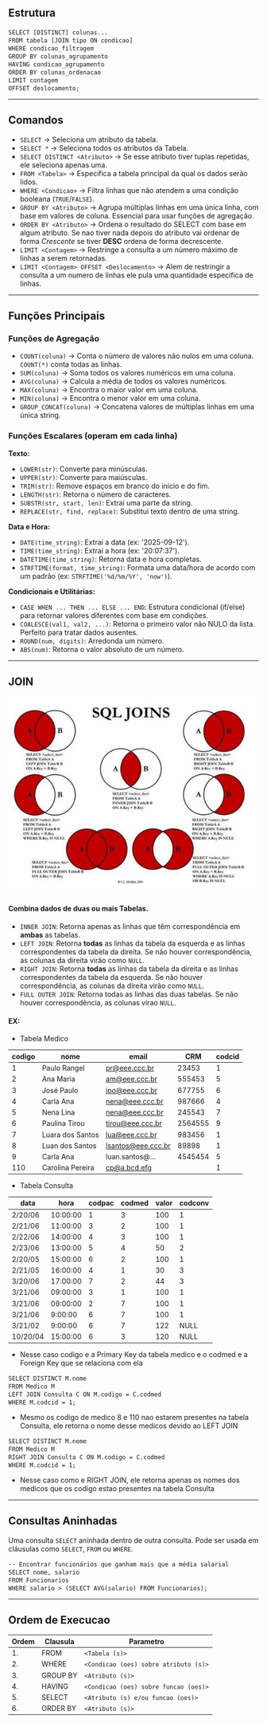 ## Estrutura
```
SELECT [DISTINCT] colunas... 
FROM tabela [JOIN tipo ON condicao] 
WHERE condicao_filtragem 
GROUP BY colunas_agrupamento 
HAVING condicao_agrupamento 
ORDER BY colunas_ordenacao 
LIMIT contagem 
OFFSET deslocamento;
```

---
## Comandos
- `SELECT` -> Seleciona um atributo da tabela.
- `SELECT *` -> Seleciona todos os atributos da Tabela.
- `SELECT DISTINCT <Atributo>` -> Se esse atributo tiver tuplas repetidas, ele seleciona apenas uma.
- `FROM <Tabela>`  -> Especifica a tabela principal da qual os dados serão lidos.
- `WHERE <Condicao>` -> Filtra linhas que não atendem a uma condição booleana (`TRUE`/`FALSE`).
- `GROUP BY <Atributo>` -> Agrupa múltiplas linhas em uma única linha, com base em valores de coluna. Essencial para usar funções de agregação.
- `ORDER BY <Atributo>` -> Ordena o resultado do SELECT com base em algum atributo. Se nao tiver nada depois do atributo vai ordenar de forma *Crescente* se tiver **DESC** ordena de forma decrescente.
- `LIMIT <Contagem>` -> Restringe a consulta a um número máximo de linhas a serem retornadas.
- `LIMIT <Contagem> OFFSET <Deslocamento>` -> Alem de restringir a consulta a um numero de linhas ele pula uma quantidade especifica de linhas.
---
## Funções Principais

### Funções de Agregação

- `COUNT(coluna)` -> Conta o número de valores não nulos em uma coluna. `COUNT(*)` conta todas as linhas.
- `SUM(coluna)` -> Soma todos os valores numéricos em uma coluna.
- `AVG(coluna)`	-> Calcula a média de todos os valores numéricos.
- `MAX(coluna)` -> Encontra o maior valor em uma coluna.
- `MIN(coluna)` -> Encontra o menor valor em uma coluna.
- `GROUP_CONCAT(coluna)` -> Concatena valores de múltiplas linhas em uma única string.

### Funções Escalares (operam em cada linha)

**Texto:**
- `LOWER(str)`: Converte para minúsculas.
- `UPPER(str)`: Converte para maiúsculas.
- `TRIM(str)`: Remove espaços em branco do início e do fim.
- `LENGTH(str)`: Retorna o número de caracteres.
- `SUBSTR(str, start, len)`: Extrai uma parte da string.
- `REPLACE(str, find, replace)`: Substitui texto dentro de uma string.

**Data e Hora:**
- `DATE(time_string)`: Extrai a data (ex: '2025-09-12').
- `TIME(time_string)`: Extrai a hora (ex: '20:07:37').
- `DATETIME(time_string)`: Retorna data e hora completas.
- `STRFTIME(format, time_string)`: Formata uma data/hora de acordo com um padrão (ex: `STRFTIME('%d/%m/%Y', 'now')`).

**Condicionais e Utilitárias:**
- `CASE WHEN ... THEN ... ELSE ... END`: Estrutura condicional (if/else) para retornar valores diferentes com base em condições.
- `COALESCE(val1, val2, ...)`: Retorna o primeiro valor não NULO da lista. Perfeito para tratar dados ausentes.
- `ROUND(num, digits)`: Arredonda um número.
- `ABS(num)`: Retorna o valor absoluto de um número.

---
## JOIN 
![](../../Imagens/B2.jpg)
#### Combina dados de duas ou mais Tabelas.
- `INNER JOIN`: Retorna apenas as linhas que têm correspondência em **ambas** as tabelas.
- `LEFT JOIN`: Retorna **todas** as linhas da tabela da esquerda e as linhas correspondentes da tabela da direita. Se não houver correspondência, as colunas da direita virão como `NULL`.
- `RIGHT JOIN`: Retorna **todas** as linhas da tabela da direita e as linhas correspondentes da tabela da esquerda. Se não houver correspondência, as colunas da direita virão como `NULL`.
- `FULL OUTER JOIN`: Retorna todas as linhas das duas tabelas. Se não houver correspondência, as colunas virao `NULL`.

#### EX:
- Tabela Medico

| codigo | nome             | email              | CRM     | codcid |
| ------ | ---------------- | ------------------ | ------- | ------ |
| 1      | Paulo Rangel     | pr@eee.ccc.br      | 23453   | 1      |
| 2      | Ana Maria        | am@eee.ccc.br      | 555453  | 5      |
| 3      | José Paulo       | jpo@eee.ccc.br     | 677755  | 6      |
| 4      | Carla Ana        | nena@eee.ccc.br    | 987666  | 4      |
| 5      | Nena Lina        | nena@eee.ccc.br    | 245543  | 7      |
| 6      | Paulina Tirou    | tirou@eee.ccc.br   | 2564555 | 9      |
| 7      | Luara dos Santos | lua@eee.ccc.br     | 983456  | 1      |
| 8      | Luan dos Santos  | lsantos@eee.ccc.br | 89898   | 1      |
| 9      | Carla Ana        | luan.santos@...    | 4545454 | 5      |
| 110    | Carolina Pereira | cp@a.bcd.efg       |         | 1      |
 - Tabela Consulta
 
| data     | hora     | codpac | codmed | valor | codconv |
| -------- | -------- | ------ | ------ | ----- | ------- |
| 2/20/06  | 10:00:00 | 1      | 3      | 100   | 1       |
| 2/21/06  | 11:00:00 | 3      | 2      | 100   | 1       |
| 2/22/06  | 14:00:00 | 4      | 3      | 100   | 1       |
| 2/23/06  | 13:00:00 | 5      | 4      | 50    | 2       |
| 2/20/05  | 15:00:00 | 6      | 2      | 100   | 1       |
| 2/21/05  | 16:00:00 | 4      | 1      | 30    | 3       |
| 3/20/06  | 17:00:00 | 7      | 2      | 44    | 3       |
| 3/21/06  | 09:00:00 | 3      | 1      | 100   | 1       |
| 3/21/06  | 09:00:00 | 2      | 7      | 100   | 1       |
| 3/21/06  | 9:00:00  | 6      | 7      | 100   | 1       |
| 3/21/02  | 9:00:00  | 6      | 7      | 122   | NULL    |
| 10/20/04 | 15:00:00 | 6      | 3      | 120   | NULL    |

- Nesse caso codigo e a Primary Key da tabela medico e o codmed e a Foreign Key que se relaciona com ela 

```
SELECT DISTINCT M.nome
FROM Medico M
LEFT JOIN Consulta C ON M.codigo = C.codmed
WHERE M.codcid = 1;
```
- Mesmo os codigo de medico 8 e 110 nao estarem presentes na tabela Consulta, ele retorna o nome desse medicos devido ao LEFT JOIN

```
SELECT DISTINCT M.nome
FROM Medico M
RIGHT JOIN Consulta C ON M.codigo = C.codmed
WHERE M.codcid = 1;
```
- Nesse caso como e RIGHT JOIN, ele retorna apenas os nomes dos medicos que os codigo estao presentes na tabela Consulta

---
## Consultas Aninhadas 

Uma consulta `SELECT` aninhada dentro de outra consulta. Pode ser usada em cláusulas como `SELECT`, `FROM` ou `WHERE`.
```
-- Encontrar funcionários que ganham mais que a média salarial 
SELECT nome, salario 
FROM Funcionarios 
WHERE salario > (SELECT AVG(salario) FROM Funcionarios);

```

---
## Ordem de Execucao

| Ordem | Clausula | Parametro                             |
| ----- | -------- | ------------------------------------- |
| 1.    | FROM     | `<Tabela (s)>`                        |
| 2.    | WHERE    | `<Condicao (oes) sobre atributo (s)>` |
| 3.    | GROUP BY | `<Atributo (s)>`                      |
| 4.    | HAVING   | `<Condicao (oes) sobre funcao (oes)>` |
| 5.    | SELECT   | `<Atributo (s) e/ou funcao (oes)>`    |
| 6.    | ORDER BY | `<Atributo (s)>`                      |
